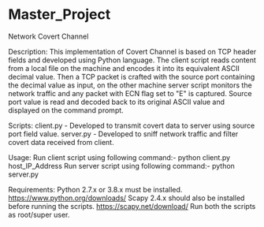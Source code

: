 # Master_Project
Network Covert Channel

Description:
This implementation of Covert Channel is based on TCP header fields and developed using Python language. The client script reads content from a local file on the machine and encodes it into its equivalent ASCII decimal value. Then a TCP packet is crafted with the source port containing the decimal value as input, on the other machine server script monitors the network traffic and any packet with ECN flag set to "E" is captured. Source port value is read and decoded back to its original ASCII value and displayed on the command prompt. 

Scripts:
client.py - Developed to transmit covert data to server using source port field value.
server.py - Developed to sniff network traffic and filter covert data received from client. 

Usage:
Run client script using following command:- python client.py host_IP_Address
Run server script using following command:- python server.py 

Requirements:
Python 2.7.x or 3.8.x must be installed. https://www.python.org/downloads/
Scapy 2.4.x should also be installed before running the scripts. https://scapy.net/download/
Run both the scripts as root/super user.

